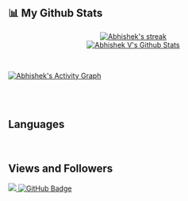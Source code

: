 ## 📊 My Github Stats

<p align="center">
    <a href="https://github.com/Abhishek4848/github-readme-streak-stats">
        <img title="🔥 Get streak stats for your profile at git.io/streak-stats" alt="Abhishek's streak" src="https://github-readme-streak-stats.herokuapp.com/?user=Abhishek4848&theme=black-ice&hide_border=true&stroke=0000&background=060A0CD0"/>
    </a>
    <br/>
    <a href="https://github.com/Abhishek4848/github-readme-stats"><img alt="Abhishek V's Github Stats" src="https://github-readme-stats.vercel.app/api?username=Abhishek4848&show_icons=true&count_private=true&theme=react&hide_border=true&bg_color=0D1117" />
    </a>
</p>

  <br/>

<a href="https://github.com/Abhishek4848/github-readme-activity-graph"><img alt="Abhishek's Activity Graph" src="https://activity-graph.herokuapp.com/graph?username=Abhishek4848&bg_color=0D1117&color=5BCDEC&line=5BCDEC&point=FFFFFF&hide_border=true" /></a>

<br/>
<br/>

## Languages
<a href=""><img alt="" src="https://img.shields.io/badge/Python-FFA500?style=for-the-badge&logo=python&logoColor=white" /></a>
<a href=""><img alt="" src="https://img.shields.io/badge/C-00599C?style=for-the-badge&logo=c&logoColor=white" /></a>
<a href=""><img alt="" src="https://img.shields.io/badge/R-276DC3?style=for-the-badge&logo=r&logoColor=white" /></a>
<a href=""><img alt="" src="https://img.shields.io/badge/HTML-239120?style=for-the-badge&logo=html5&logoColor=white" /></a>
<a href=""><img alt="" src="https://img.shields.io/badge/JavaScript-F7DF1E?style=for-the-badge&logo=javascript&logoColor=black" /></a>
<a href=""><img alt="" src="https://img.shields.io/badge/dart-FFC0CB?style=for-the-badge&logo=dart&logoColor=white" /></a>
<a href=""><img alt="" src="https://img.shields.io/badge/Java-ED8B00?style=for-the-badge&logo=java&logoColor=white" /></a>
<a href=""><img alt="" src="https://img.shields.io/badge/postgresql-00008B?style=for-the-badge&logo=postgresql&logoColor=white" /></a>

## Views and Followers
<a href="https://github.com/Meghna-DAS/github-profile-views-counter">
    <img src="https://komarev.com/ghpvc/?username=Abhishek4848">
</a>
<a href="https://github.com/Abhishek4848?tab=followers"><img src="https://img.shields.io/github/followers/Abhishek4848?label=Followers&style=social" alt="GitHub Badge"></a>